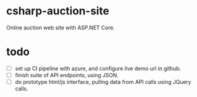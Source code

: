 # csharp-auction-site
Online auction web site with ASP.NET Core.

# todo
* [ ] set up CI pipeline with azure, and configure live demo url in github.
* [ ] finish suite of API endpoints, using JSON.
* [ ] do prototype html/js interface, pulling data from API calls using JQuery calls.
